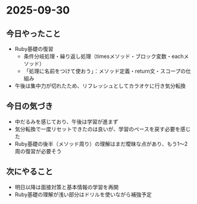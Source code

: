# 2025-09-30

## 今日やったこと
- Ruby基礎の復習  
  - 条件分岐処理・繰り返し処理（timesメソッド・ブロック変数・eachメソッド）
  - 「処理に名前をつけて使おう」：メソッド定義・return文・スコープの仕組み
- 午後は集中力が切れたため、リフレッシュとしてカラオケに行き気分転換

## 今日の気づき
- 中だるみを感じており、午後は学習が進まず
- 気分転換で一度リセットできたのは良いが、学習のペースを戻す必要を感じた
- Ruby基礎の後半（メソッド周り）の理解はまだ曖昧な点があり、もう1〜2周の復習が必要そう

## 次にやること
- 明日以降は面接対策と基本情報の学習を再開
- Ruby基礎の理解が浅い部分はドリルを使いながら補強予定
